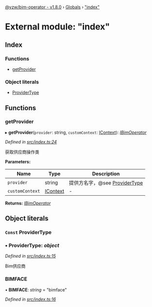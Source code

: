 [@yzw/bim-operator - v1.8.0](../README.md) › [Globals](../globals.md) › ["index"](_index_.md)

# External module: "index"

## Index

### Functions

* [getProvider](_index_.md#getprovider)

### Object literals

* [ProviderType](_index_.md#const-providertype)

## Functions

###  getProvider

▸ **getProvider**(`provider`: string, `customContext`: [IContext](../interfaces/_interface_.icontext.md)): *[IBimOperator](../interfaces/_interface_.ibimoperator.md)*

*Defined in [src/index.ts:24](https://github.com/youkaisteve/bim-operator/blob/3313d73/src/index.ts#L24)*

获取供应商操作类

**Parameters:**

Name | Type | Description |
------ | ------ | ------ |
`provider` | string | 提供方名字，@see [ProviderType](_index_.md#const-providertype) |
`customContext` | [IContext](../interfaces/_interface_.icontext.md) | - |

**Returns:** *[IBimOperator](../interfaces/_interface_.ibimoperator.md)*

## Object literals

### `Const` ProviderType

### ▪ **ProviderType**: *object*

*Defined in [src/index.ts:15](https://github.com/youkaisteve/bim-operator/blob/3313d73/src/index.ts#L15)*

Bim供应商

###  BIMFACE

• **BIMFACE**: *string* = "bimface"

*Defined in [src/index.ts:16](https://github.com/youkaisteve/bim-operator/blob/3313d73/src/index.ts#L16)*
